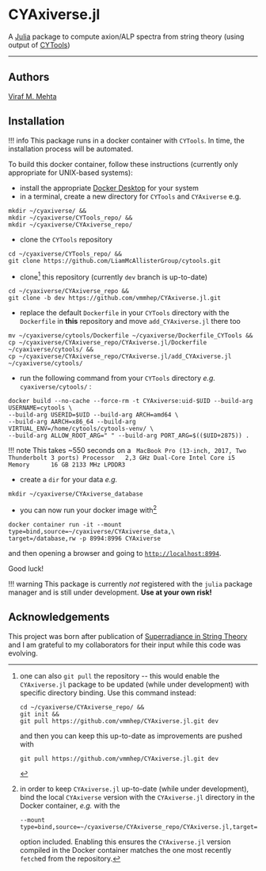 # CYAxiverse.jl

A [Julia](https://julialang.org) package to compute axion/ALP spectra from string theory (using output of [CYTools](https://cytools.liammcallistergroup.com/))

---

## Authors
[Viraf M. Mehta](https://inspirehep.net/authors/1228975)

## Installation
!!! info
    This package runs in a docker container with `CYTools`.  In time, the installation process will be automated.

To build this docker container, follow these instructions (currently only appropriate for UNIX-based systems):
    
- install the appropriate [Docker Desktop](https://docs.docker.com/desktop/) for your system
- in a terminal, create a new directory for `CYTools` and `CYAxiverse` e.g.
```
mkdir ~/cyaxiverse/ && 
mkdir ~/cyaxiverse/CYTools_repo/ && 
mkdir ~/cyaxiverse/CYAxiverse_repo/
```
- clone the `CYTools` repository
```
cd ~/cyaxiverse/CYTools_repo/ &&
git clone https://github.com/LiamMcAllisterGroup/cytools.git
```
- clone[^1] this repository (currently `dev` branch is up-to-date)

[^1]: 
    one can also `git pull` the repository -- this would enable the `CYAxiverse.jl` package to be updated (while under development) with specific directory binding.  Use this command instead:
    ```
    cd ~/cyaxiverse/CYAxiverse_repo/ &&
    git init &&
    git pull https://github.com/vmmhep/CYAxiverse.jl.git dev 
    ```
    and then you can keep this up-to-date as improvements are pushed with 
    ```
    git pull https://github.com/vmmhep/CYAxiverse.jl.git dev
    ```

```
cd ~/cyaxiverse/CYAxiverse_repo && 
git clone -b dev https://github.com/vmmhep/CYAxiverse.jl.git
```
- replace the default `Dockerfile` in your `CYTools` directory with the `Dockerfile` in **this** repository and move `add_CYAxiverse.jl` there too
```
mv ~/cyaxiverse/cytools/Dockerfile ~/cyaxiverse/Dockerfile_CYTools && 
cp ~/cyaxiverse/CYAxiverse_repo/CYAxiverse.jl/Dockerfile ~/cyaxiverse/cytools/ && 
cp ~/cyaxiverse/CYAxiverse_repo/CYAxiverse.jl/add_CYAxiverse.jl ~/cyaxiverse/cytools/
```
- run the following command from your `CYTools` directory _e.g._ `cyaxiverse/cytools/` :
```
docker build --no-cache --force-rm -t CYAxiverse:uid-$UID --build-arg USERNAME=cytools \
--build-arg USERID=$UID --build-arg ARCH=amd64 \
--build-arg AARCH=x86_64 --build-arg VIRTUAL_ENV=/home/cytools/cytools-venv/ \
--build-arg ALLOW_ROOT_ARG=" " --build-arg PORT_ARG=$(($UID+2875)) .
```
!!! note 
    This takes ~550 seconds on a
    ``` 
    MacBook Pro (13-inch, 2017, Two Thunderbolt 3 ports)
    Processor   2,3 GHz Dual-Core Intel Core i5
    Memory      16 GB 2133 MHz LPDDR3
    ```
- create a `dir` for your data _e.g._
```
mkdir ~/cyaxiverse/CYAxiverse_database
```
- you can now run your docker image with[^2]

[^2]: 
    in order to keep `CYAxiverse.jl` up-to-date (while under development), bind the local `CYAxiverse` version with the `CYAxiverse.jl` directory in the Docker container, _e.g._ with the
    ```
    --mount type=bind,source=~/cyaxiverse/CYAxiverse_repo/CYAxiverse.jl,target=/opt/CYAxiverse,readonly`
    ```
     option included.  Enabling this ensures the `CYAxiverse.jl` version compiled in the Docker container matches the one most recently `fetch`ed from the repository.

```
docker container run -it --mount type=bind,source=~/cyaxiverse/CYAxiverse_data,\
target=/database,rw -p 8994:8996 CYAxiverse
```
and then opening a browser and going to [`http://localhost:8994`](http://localhost:8994).

Good luck!

!!! warning
    This package is currently _not_ registered with the `julia` package manager and is still under development.  **Use at your own risk!**

## Acknowledgements
This project was born after publication of [Superradiance in String Theory](https://iopscience.iop.org/article/10.1088/1475-7516/2021/07/033) and I am grateful to my collaborators for their input while this code was evolving.

